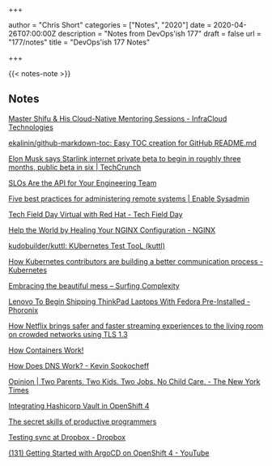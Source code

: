 +++

author = "Chris Short"
categories = ["Notes", "2020"]
date = 2020-04-26T07:00:00Z
description = "Notes from DevOps'ish 177"
draft = false
url = "177/notes"
title = "DevOps'ish 177 Notes"

+++

{{< notes-note >}}

## Notes

[Master Shifu & His Cloud-Native Mentoring Sessions - InfraCloud Technologies](https://www.infracloud.io/master-shifu-cloud-native-mentoring-sessions/)

[ekalinin/github-markdown-toc: Easy TOC creation for GitHub README.md](https://github.com/ekalinin/github-markdown-toc)

[Elon Musk says Starlink internet private beta to begin in roughly three months, public beta in six | TechCrunch](https://techcrunch.com/2020/04/23/elon-musk-says-starlink-internet-private-beta-to-begin-in-roughly-three-months-public-beta-in-six/)

[SLOs Are the API for Your Engineering Team](https://www.infoq.com/articles/slos-engineering-team-API/)

[Five best practices for administering remote systems | Enable Sysadmin](https://www.redhat.com/sysadmin/administering-remote-systems)

[Tech Field Day Virtual with Red Hat - Tech Field Day](https://techfieldday.com/event/tfdrh1/)

[Help the World by Healing Your NGINX Configuration - NGINX](https://www.nginx.com/blog/help-the-world-by-healing-your-nginx-configuration/)

[kudobuilder/kuttl: KUbernetes Test TooL (kuttl)](https://github.com/kudobuilder/kuttl)

[How Kubernetes contributors are building a better communication process - Kubernetes](https://kubernetes.io/blog/2020/04/21/contributor-communication/)

[Embracing the beautiful mess – Surfing Complexity](https://surfingcomplexity.blog/2020/04/18/embracing-the-beautiful-mess/)

[Lenovo To Begin Shipping ThinkPad Laptops With Fedora Pre-Installed - Phoronix](https://www.phoronix.com/scan.php?page=news_item&px=Lenovo-ThinkPad-Fedora-Preload)

[How Netflix brings safer and faster streaming experiences to the living room on crowded networks using TLS 1.3](https://netflixtechblog.com/how-netflix-brings-safer-and-faster-streaming-experience-to-the-living-room-on-crowded-networks-78b8de7f758c)

[How Containers Work!](https://wizardzines.com/zines/containers/)

[How Does DNS Work? - Kevin Sookocheff](https://sookocheff.com/post/networking/how-does-dns-work/)

[Opinion | Two Parents. Two Kids. Two Jobs. No Child Care. - The New York Times](https://www.nytimes.com/2020/04/22/opinion/coronavirus-parenting-burnout.html)

[Integrating Hashicorp Vault in OpenShift 4](https://www.openshift.com/blog/integrating-hashicorp-vault-in-openshift-4)

[The secret skills of productive programmers](https://codewithoutrules.com/2020/04/20/productivity-skills/)

[Testing sync at Dropbox - Dropbox](https://dropbox.tech/infrastructure/-testing-our-new-sync-engine)

[(131) Getting Started with ArgoCD on OpenShift 4 - YouTube](https://www.youtube.com/watch?v=xYCX2EejSMc&feature=youtu.be)
